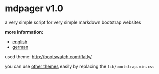 # mdpager v1.0


a very simple script for very simple markdown bootstrap websites

**more information:**

* [english](https://github.com/GabrielWanzek/mdpager/blob/master/content/home.md)
* [german](https://github.com/GabrielWanzek/mdpager/blob/master/content/German.md)


used theme: http://bootswatch.com/flatly/

you can use [other themes](http://bootswatch.com/) easily by replacing the `lib/bootstrap.min.css`

